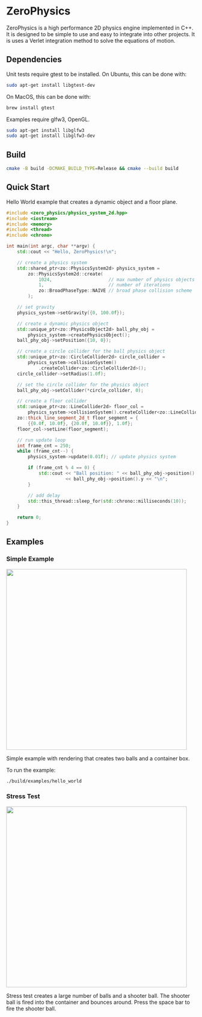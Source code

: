 # ZeroPhysics

ZeroPhysics is a high performance 2D physics engine implemented in C++.  It is designed to be simple to use and easy to integrate into other projects. It is uses a Verlet integration method to solve the equations of motion.

## Dependencies

Unit tests require gtest to be installed.  On Ubuntu, this can be done with:

```bash
sudo apt-get install libgtest-dev
```

On MacOS, this can be done with:

```bash
brew install gtest
```

Examples require glfw3, OpenGL.

```bash
sudo apt-get install libglfw3
sudo apt-get install libglfw3-dev
```

## Build

```bash
cmake -B build -DCMAKE_BUILD_TYPE=Release && cmake --build build
```

## Quick Start

Hello World example that creates a dynamic object and a floor plane.

```cpp
#include <zero_physics/physics_system_2d.hpp>
#include <iostream>
#include <memory>
#include <thread>
#include <chrono>

int main(int argc, char **argv) {
    std::cout << "Hello, ZeroPhysics!\n";

    // create a physics system
    std::shared_ptr<zo::PhysicsSystem2d> physics_system =
        zo::PhysicsSystem2d::create(
            1024,                     // max number of physics objects
            1,                        // number of iterations
            zo::BroadPhaseType::NAIVE // broad phase collision scheme
        );

    // set gravity
    physics_system->setGravity({0, 100.0f});

    // create a dynamic physics object
    std::unique_ptr<zo::PhysicsObject2d> ball_phy_obj =
        physics_system->createPhysicsObject();
    ball_phy_obj->setPosition({10, 0});

    // create a circle collider for the ball physics object
    std::unique_ptr<zo::CircleCollider2d> circle_collider =
        physics_system->collisionSystem()
            .createCollider<zo::CircleCollider2d>();
    circle_collider->setRadius(1.0f);

    // set the circle collider for the physics object
    ball_phy_obj->setCollider(*circle_collider, 0);

    // create a floor collider
    std::unique_ptr<zo::LineCollider2d> floor_col =
        physics_system->collisionSystem().createCollider<zo::LineCollider2d>();
    zo::thick_line_segment_2d_t floor_segment = {
        {{0.0f, 10.0f}, {20.0f, 10.0f}}, 1.0f};
    floor_col->setLine(floor_segment);

    // run update loop
    int frame_cnt = 250;
    while (frame_cnt--) {
        physics_system->update(0.01f); // update physics system

        if (frame_cnt % 4 == 0) {
            std::cout << "Ball position: " << ball_phy_obj->position().x << ", "
                      << ball_phy_obj->position().y << "\n";
        }

        // add delay
        std::this_thread::sleep_for(std::chrono::milliseconds(10));
    }

    return 0;
}

```
## Examples

### Simple Example

<img src="./hello-world.gif" width=480>


Simple example with rendering that creates two balls and a container box.  

To run the example:
```bash
./build/examples/hello_world
```

### Stress Test

<img src="./stress.gif" width=480>

Stress test creates a large number of balls and a shooter ball.  The shooter ball is fired into the container and bounces around.  Press the space bar to fire the shooter ball.
